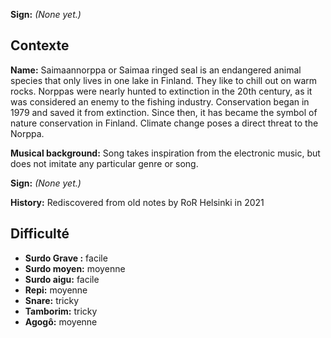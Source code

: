 **Sign:** *(None yet.)*

## Contexte

**Name:** Saimaannorppa or Saimaa ringed seal is an endangered animal species
that only lives in one lake in Finland. They like to chill out on warm rocks.
Norppas were nearly hunted to extinction in the 20th century, as it was
considered an enemy to the fishing industry. Conservation began in 1979 and
saved it from extinction. Since then, it has became the symbol of nature
conservation in Finland. Climate change poses a direct threat to the Norppa.

**Musical background:** Song takes inspiration from the electronic music, but
does not imitate any particular genre or song.

**Sign:** *(None yet.)*

**History:** Rediscovered from old notes by RoR Helsinki in 2021

## Difficulté

* **Surdo Grave :** facile
* **Surdo moyen:** moyenne
* **Surdo aigu:** facile
* **Repi:** moyenne
* **Snare:** tricky
* **Tamborim:** tricky
* **Agogô:** moyenne
